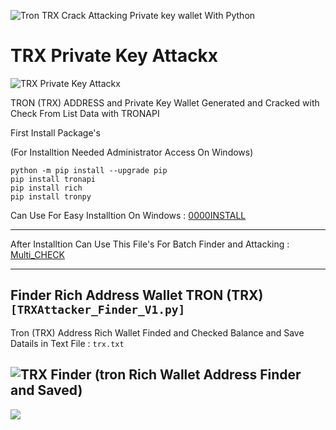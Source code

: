 ![Tron TRX Crack Attacking Private key wallet With Python](https://raw.githubusercontent.com/Pymmdrza/TRXPrivateKeyAttackx/mainx/TRONXATTACK.jpg 'Tron TRX Crack Attacking Private key wallet With Python')

# TRX Private Key Attackx

![TRX Private Key Attackx](https://github.com/Pymmdrza/TRXPrivateKeyAttackx/blob/mainx/ea0477ee2c.gif?raw=true)

TRON (TRX) ADDRESS and Private Key Wallet Generated and Cracked with Check From List Data with TRONAPI

First Install Package's

(For Installtion Needed Administrator Access On Windows)

```
python -m pip install --upgrade pip
pip install tronapi
pip install rich
pip install tronpy
```

Can Use For Easy Installtion On Windows : [0000INSTALL](https://github.com/Pymmdrza/TRXPrivateKeyAttackx/blob/mainx/Multi_CHECK/0000INSTALL.bat)

---

After Installtion Can Use This File's For Batch Finder and Attacking : [Multi_CHECK](https://github.com/Pymmdrza/TRXPrivateKeyAttackx/tree/mainx/Multi_CHECK)


---
## Finder Rich Address Wallet TRON (TRX) `[TRXAttacker_Finder_V1.py]` 

Tron (TRX) Address Rich Wallet Finded and Checked Balance and Save Datails in Text File : `trx.txt`

![TRX Finder (tron Rich Wallet Address Finder and Saved)](https://raw.githubusercontent.com/Pymmdrza/TRXPrivateKeyAttackx/mainx/TrxAttackerFinder.JPG 'tron Rich Wallet Address Finder and Saved')
---
![](https://raw.githubusercontent.com/Pymmdrza/TRXPrivateKeyAttackx/mainx/trxAPIAttack.JPG)
